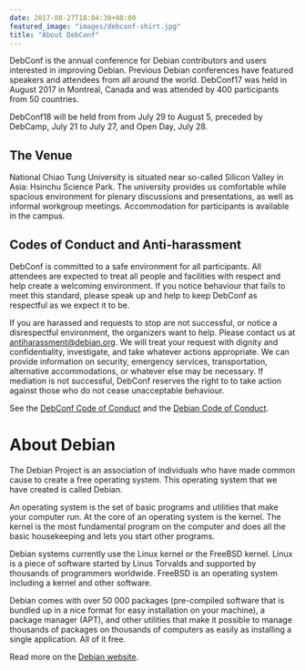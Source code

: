 ```yaml
---
date: 2017-08-27T18:04:30+08:00
featured_image: "images/debconf-shirt.jpg"
title: "About DebConf"
---
```


DebConf is the annual conference for Debian contributors and users interested
in improving Debian. Previous Debian conferences have featured speakers and
attendees from all around the world.  DebConf17 was held in August 2017 in
Montreal, Canada and was attended by 400 participants from 50 countries.

DebConf18 will be held from from July 29 to August 5, preceded by DebCamp, July
21 to July 27, and Open Day, July 28.

The Venue
---------

National Chiao Tung University is situated near so-called Silicon Valley in
Asia: Hsinchu Science Park.  The university provides us comfortable while
spacious environment for plenary discussions and presentations, as well as
informal workgroup meetings.  Accommodation for participants is available
in the campus.

Codes of Conduct and Anti-harassment
------------------------------------

DebConf is committed to a safe environment for all participants. All attendees
are expected to treat all people and facilities with respect and help create a
welcoming environment. If you notice behaviour that fails to meet this
standard, please speak up and help to keep DebConf as respectful as we expect
it to be.

If you are harassed and requests to stop are not successful, or notice a
disrespectful environment, the organizers want to help. Please contact us at
<antiharassment@debian.org>. We will treat your request with dignity and
confidentiality, investigate, and take whatever actions appropriate. We can
provide information on security, emergency services, transportation,
alternative accommodations, or whatever else may be necessary. If mediation is
not successful, DebConf reserves the right to to take action against those who
do not cease unacceptable behaviour.

See the [DebConf Code of Conduct](https://debconf.org/codeofconduct.shtml) and
the [Debian Code of Conduct](https://www.debian.org/code_of_conduct).

About Debian
============

The Debian Project is an association of individuals who have made common cause
to create a free operating system. This operating system that we have created
is called Debian.

An operating system is the set of basic programs and utilities that make your
computer run. At the core of an operating system is the kernel. The kernel is
the most fundamental program on the computer and does all the basic
housekeeping and lets you start other programs.

Debian systems currently use the Linux kernel or the FreeBSD kernel. Linux is a
piece of software started by Linus Torvalds and supported by thousands of
programmers worldwide. FreeBSD is an operating system including a kernel and
other software.

Debian comes with over 50 000 packages (pre-compiled software that is bundled
up in a nice format for easy installation on your machine), a package manager
(APT), and other utilities that make it possible to manage thousands of
packages on thousands of computers as easily as installing a single
application. All of it free.

Read more on the [Debian website](https://debian.org/).
